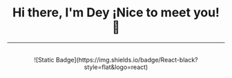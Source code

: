 <div align="center">
  <h1>Hi there, I'm Dey ¡Nice to meet you! 👋</h1>
</div>
<hr>
<br>
<div align="center">
  ![Static Badge](https://img.shields.io/badge/React-black?style=flat&logo=react)

</div>
<!--
**DeyCasGuerrero/DeyCasGuerrero** is a ✨ _special_ ✨ repository because its `README.md` (this file) appears on your GitHub profile.

Here are some ideas to get you started:

- 🔭 I’m currently working on ...
- 🌱 I’m currently learning ...
- 👯 I’m looking to collaborate on ...
- 🤔 I’m looking for help with ...
- 💬 Ask me about ...
- 📫 How to reach me: ...
- 😄 Pronouns: ...
- ⚡ Fun fact: ...
-->
